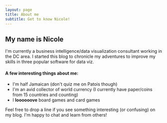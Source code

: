```yaml
---
layout: page
title: About me
subtitle: Get to know Nicole!
---
```


## My name is Nicole
I'm currently a business intelligence/data visualization consultant working in the DC area. I started this blog to chronicle my adventures to improve my skills in three popular software for data viz. 

#### A few interesting things about me:

- I'm half Jamaican (don't quiz me on Patois though)
- I'm an avid collector of world currency (I currently have paper/coins from 15 countries and counting)
- I **loooooove** board games and card games

Feel free to drop a line if you see something interesting (or confusing) on my blog. I'm happy to chat and learn from others!